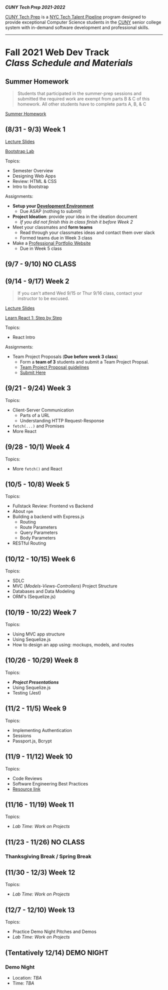 **_CUNY Tech Prep 2021-2022_**

[CUNY Tech Prep](http://cunytechprep.nyc/) is a [NYC Tech Talent Pipeline](http://www.techtalentpipeline.nyc/) program designed to provide exceptional Computer Science students in the [CUNY](https://www.cuny.edu/) senior college system with in-demand software development and professional skills.

---

# Fall 2021 Web Dev Track <br />_Class Schedule and Materials_

## Summer Homework

> Students that participated in the summer-prep sessions and submitted the required work are exempt from parts B & C of this homework. All other students have to complete parts A, B, & C

[Summer Homework](https://docs.google.com/document/d/17jS_v75Tj23JDLkrZS79BdVJHUfgB1XFcV7dpIrwK84/edit?usp=sharing)

## (8/31 - 9/3) Week 1

[Lecture Slides](materials/lecture-01.pdf)

[Bootstrap Lab](https://github.com/CUNYTechPrep/bootstrap-lab)

Topics:

- Semester Overview
- Designing Web Apps
- Review: HTML & CSS
- Intro to Bootstrap

Assignments:

- **Setup your [Development Environment](https://github.com/CUNYTechPrep/guides#development-environment-setup)**
    + Due ASAP (nothing to submit)
- **Project Ideation**: provide your idea in the ideation document
    + *If you did not finish this in class finish it before Week 2*
- Meet your classmates and **form teams**
    + Read through your classmates ideas and contact them over slack
    + Formed teams due in Week 3 class
- Make a [Professional Portfolio Website](https://github.com/CUNYTechPrep/bootstrap-lab#project-2-build-a-personal-professional-web-page-for-yourself)
    + Due in Week 5 class

## (9/7 - 9/10) NO CLASS


## (9/14 - 9/17) Week 2

> If you can't attend Wed 9/15 or Thur 9/16 class, contact your instructor to be excused.

[Lecture Slides](materials/React-Intro-2021.pdf)

[Learn React 1: Step by Step](materials/learn-react-1.md)

Topics:

- React Intro

Assignments:

* Team Project Proposals (**Due before week 3 class**)
  * Form a **team of 3** students and submit a Team Project Propsal.
  * [Team Project Proposal guidelines](materials/team-project-proposal.md)
  * [Submit Here]()

## (9/21 - 9/24) Week 3

Topics:

- Client-Server Communication
    + Parts of a URL
    + Understanding HTTP Request-Response
- `fetch(...)` and Promises
- More React


## (9/28 - 10/1) Week 4

Topics:

- More `fetch()` and React

## (10/5 - 10/8) Week 5

Topics:

- Fullstack Review: Frontend vs Backend
- About `npm`
- Building a backend with Express.js
    + Routing
    + Route Parameters
    + Query Parameters
    + Body Parameters
- RESTful Routing

## (10/12 - 10/15) Week 6

Topics:

- SDLC
- MVC (_Models-Views-Controllers_) Project Structure
- Databases and Data Modeling
- ORM's (Sequelize.js)

## (10/19 - 10/22) Week 7

Topics:

- Using MVC app structure
- Using Sequelize.js
- How to design an app using: mockups, models, and routes

## (10/26 - 10/29) Week 8

Topics:

- **_Project Presentations_**
- Using Sequelize.js
- Testing (Jest)

## (11/2 - 11/5) Week 9

Topics:

- Implementing Authentication
- Sessions
- Passport.js, Bcrypt

## (11/9 - 11/12) Week 10

Topics:

- Code Reviews
- Software Engineering Best Practices
- [Resource link](http://web.mit.edu/6.005/www/fa16/classes/04-code-review/)

## (11/16 - 11/19) Week 11

Topics:

- _Lab Time: Work on Projects_

## (11/23 - 11/26) NO CLASS

### Thanksgiving Break / Spring Break


## (11/30 - 12/3) Week 12

Topics:

- _Lab Time: Work on Projects_

## (12/7 - 12/10) Week 13

Topics:

- Practice Demo Night Pitches and Demos
- _Lab Time: Work on Projects_

## (Tentatively 12/14) DEMO NIGHT

### Demo Night

- Location: _TBA_
- Time: _TBA_
